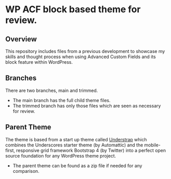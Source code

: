 # WP ACF block based theme for review.

## Overview
This repository includes files from a previous development to showcase my skills and thought process when using Advanced Custom Fields and its block feature within WordPress.

## Branches
There are two branches, main and trimmed.

* The main branch has the full child theme files.
* The trimmed branch has only those files which are seen as necessary for review.

## Parent Theme
The theme is based from a start up theme called [Understrap](https://understrap.com/) which combines the Underscores starter theme (by Automattic) and the mobile-first, responsive grid framework Bootstrap 4 (by Twitter) into a perfect open source foundation for any WordPress theme project.
* The parent theme can be found as a zip file if needed for any comparison.